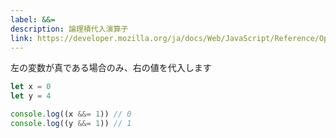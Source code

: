 ```yaml
---
label: &&=
description: 論理積代入演算子
link: https://developer.mozilla.org/ja/docs/Web/JavaScript/Reference/Operators/Logical_AND_assignment
---
```


左の変数が真である場合のみ、右の値を代入します

```typescript
let x = 0
let y = 4

console.log((x &&= 1)) // 0
console.log((y &&= 1)) // 1
```
